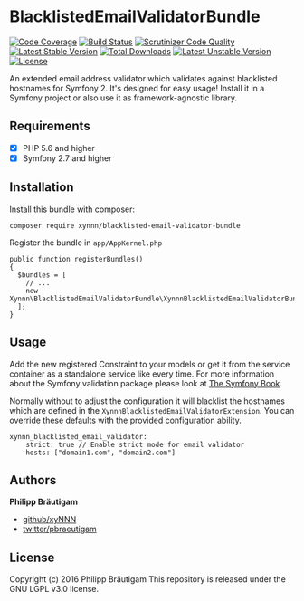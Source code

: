 # BlacklistedEmailValidatorBundle

[![Code Coverage](https://scrutinizer-ci.com/g/xyNNN/BlacklistedEmailValidatorBundle/badges/coverage.png?b=master)](https://scrutinizer-ci.com/g/xyNNN/BlacklistedEmailValidatorBundle/?branch=master)
[![Build Status](https://scrutinizer-ci.com/g/xyNNN/BlacklistedEmailValidatorBundle/badges/build.png?b=master)](https://scrutinizer-ci.com/g/xyNNN/BlacklistedEmailValidatorBundle/build-status/master)
[![Scrutinizer Code Quality](https://scrutinizer-ci.com/g/xyNNN/BlacklistedEmailValidatorBundle/badges/quality-score.png?b=master)](https://scrutinizer-ci.com/g/xyNNN/BlacklistedEmailValidatorBundle/?branch=master)
[![Latest Stable Version](https://poser.pugx.org/xynnn/blacklisted-email-validator-bundle/v/stable)](https://packagist.org/packages/xynnn/blacklisted-email-validator-bundle) [![Total Downloads](https://poser.pugx.org/xynnn/blacklisted-email-validator-bundle/downloads)](https://packagist.org/packages/xynnn/blacklisted-email-validator-bundle) [![Latest Unstable Version](https://poser.pugx.org/xynnn/blacklisted-email-validator-bundle/v/unstable)](https://packagist.org/packages/xynnn/blacklisted-email-validator-bundle) [![License](https://poser.pugx.org/xynnn/blacklisted-email-validator-bundle/license)](https://packagist.org/packages/xynnn/blacklisted-email-validator-bundle)

An extended email address validator which validates against blacklisted hostnames for Symfony 2. It's designed for easy usage! Install it in a Symfony project or also use it as framework-agnostic library.

## Requirements

- [x] PHP 5.6 and higher
- [x] Symfony 2.7 and higher

## Installation

Install this bundle with composer:

    composer require xynnn/blacklisted-email-validator-bundle

Register the bundle in ```app/AppKernel.php```

    public function registerBundles()
    {
      $bundles = [
        // ...
        new Xynnn\BlacklistedEmailValidatorBundle\XynnnBlacklistedEmailValidatorBundle(),
      ];
    }

## Usage

Add the new registered Constraint to your models or get it from the service container as a standalone service like every time. For more information about the Symfony validation package please look at [The Symfony Book](http://symfony.com/doc/current/book/validation.html).

Normally without to adjust the configuration it will blacklist the hostnames which are defined in the ```XynnnBlacklistedEmailValidatorExtension```. You can override these defaults with the provided configuration ability.

    xynnn_blacklisted_email_validator:
        strict: true // Enable strict mode for email validator
        hosts: ["domain1.com", "domain2.com"]

## Authors

**Philipp Bräutigam**

+ [github/xyNNN](https://github.com/xyNNN)
+ [twitter/pbraeutigam](http://twitter.com/pbraeutigam)

## License
Copyright (c) 2016 Philipp Bräutigam
This repository is released under the GNU LGPL v3.0 license.
